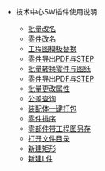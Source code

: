<!-- _sidebar.md -->

<!--注意这里是相对路径，且括号后方不能有空格-->

* 技术中心SW插件使用说明

  * [批量改名](./ProjectDocs/批量改名.md)
  * [零件改名](./ProjectDocs/零件改名.md)
  * [工程图模板替换](./ProjectDocs/工程图模板替换.md)
  * [零件导出PDF与STEP](./ProjectDocs/零件导出PDF与STEP.md)
  * [批量转换零件与图纸](./ProjectDocs/批量转换零件与图纸.md)
  * [零件导出PDF与STEP](./ProjectDocs/零件导出PDF与STEP.md)
  * [批量更改属性](./ProjectDocs/批量更改属性.md)
  * [公差查询](./ProjectDocs/公差查询.md)
  * [装配体一键打包](./ProjectDocs/装配体一键打包.md)
  * [零件排序](./ProjectDocs/零件排序.md)
  * [零部件带工程图另存](./ProjectDocs/零部件带工程图另存.md)
  * [打开文件目录](./ProjectDocs/打开文件目录.md)
  * [新建矩形](./ProjectDocs/新建矩形.md)
  * [新建L件](./ProjectDocs/新建L件.md)
  
  

